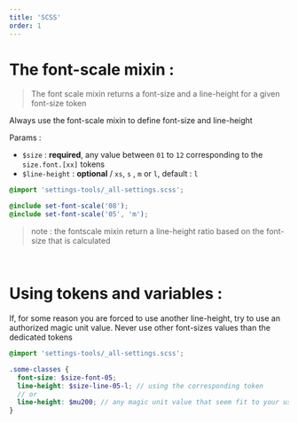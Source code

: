 ```yaml
---
title: 'SCSS'
order: 1
---
```


# The font-scale mixin :

> The font scale mixin returns a font-size and a line-height for a given font-size token

<hintitem>
   Always use the font-scale mixin to define font-size and line-height
</hintitem>

Params :

- `$size` : **required**, any value between `01` to `12` corresponding to the `size.font.[xx]` tokens
- `$line-height` : **optional** / `xs`, `s` , `m` or `l`, default : `l`

```scss
@import 'settings-tools/_all-settings.scss';

@include set-font-scale('08');
@include set-font-scale('05', 'm');
```

> note : the fontscale mixin return a line-height ratio based on the font-size that is calculated

<br>

# Using tokens and variables :

<hintitem>
   If, for some reason you are forced to use another line-height, try to use an authorized magic unit value.
</hintitem>
<hintitem dont="true">
   Never use other font-sizes values than the dedicated tokens
</hintitem>

```scss
@import 'settings-tools/_all-settings.scss';

.some-classes {
  font-size: $size-font-05;
  line-height: $size-line-05-l; // using the corresponding token
  // or
  line-height: $mu200; // any magic unit value that seem fit to your use-case
}
```
